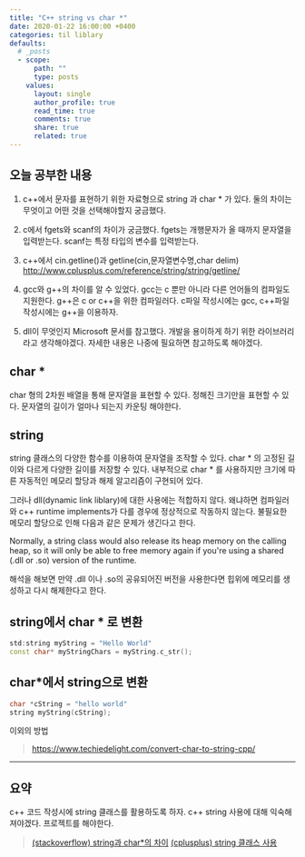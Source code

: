 ```yaml
---
title: "C++ string vs char *"
date: 2020-01-22 16:00:00 +0400
categories: til liblary
defaults:
  # _posts
  - scope:
      path: ""
      type: posts
    values:
      layout: single
      author_profile: true
      read_time: true
      comments: true
      share: true
      related: true
---
```


오늘 공부한 내용
-
1. c++에서 문자를 표현하기 위한 자료형으로 string 과 char * 가 있다. 둘의 차이는 무엇이고 어떤 것을 선택해야할지 궁금했다.

2. c에서 fgets와 scanf의 차이가 궁금했다. fgets는 개행문자가 올 때까지 문자열을 입력받는다. scanf는 특정 타입의 변수를 입력받는다.

3. c++에서 cin.getline()과 getline(cin,문자열변수명,char delim)
http://www.cplusplus.com/reference/string/string/getline/

4. gcc와 g++의 차이를 알 수 있었다. gcc는 c 뿐만 아니라 다른 언어들의 컴파일도 지원한다. g++은 c or c++을 위한 컴파일러다. c파일 작성시에는 gcc, c++파일 작성시에는 g++을 이용하자.

5. dll이 무엇인지 Microsoft 문서를 참고했다. 개발을 용이하게 하기 위한 라이브러리라고 생각해야겠다. 자세한 내용은 나중에 필요하면 참고하도록 해야겠다.

char *
-
char 형의 2차원 배열을 통해 문자열을 표현할 수 있다. 정해진 크기만을 표현할 수 있다. 문자열의 길이가 얼마나 되는지 카운팅 해야한다.

string
-
string 클래스의 다양한 함수를 이용하여 문자열을 조작할 수 있다. char * 의 고정된 길이와 다르게 다양한 길이를 저장할 수 있다. 내부적으로 char * 를 사용하지만 크기에 따른 자동적인 메모리 할당과 해제 알고리즘이 구현되어 있다.

그러나 dll(dynamic link liblary)에 대한 사용에는 적합하지 않다. 왜냐하면 컴파일러와 c++ runtime implements가 다를 경우에 정상적으로 작동하지 않는다. 불필요한 메모리 할당으로 인해 다음과 같은 문제가 생긴다고 한다.

Normally, a string class would also release its heap memory on the calling heap, so it will only be able to free memory again if you're using a shared (.dll or .so) version of the runtime.

해석을 해보면 만약 .dll 이나 .so의 공유되어진 버전을 사용한다면 힙위에 메모리를 생성하고 다시 해제한다고 한다.

string에서 char * 로 변환
-
```cpp
std:string myString = "Hello World"
const char* myStringChars = myString.c_str();
```
char*에서 string으로 변환
-
```cpp
char *cString = "hello world"
string myString(cString);
```
이외의 방법
> https://www.techiedelight.com/convert-char-to-string-cpp/

---
요약
-
c++ 코드 작성시에 string 클래스를 활용하도록 하자. c++ string 사용에 대해 익숙해져야겠다. 프로젝트를 해야한다.


>[(stackoverflow) string과 char*의 차이](https://stackoverflow.com/questions/1287306/difference-between-string-and-char-types-in-c)
[(cplusplus) string 클래스 사용](http://www.cplusplus.com/reference/string/string/)
